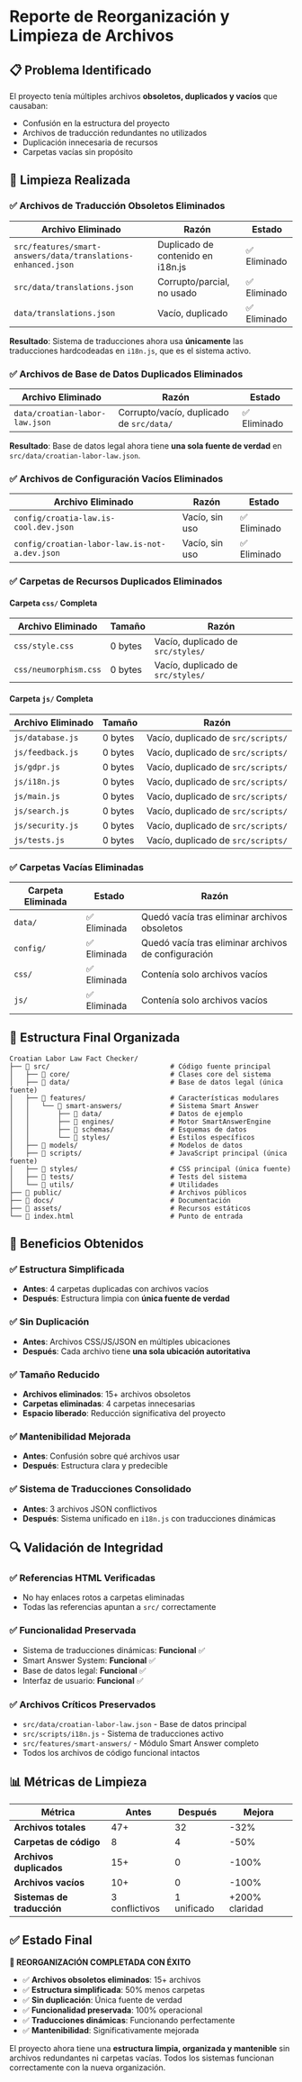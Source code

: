 # Reporte de Reorganización y Limpieza de Archivos

## 📋 Problema Identificado

El proyecto tenía múltiples archivos **obsoletos, duplicados y vacíos** que causaban:
- Confusión en la estructura del proyecto
- Archivos de traducción redundantes no utilizados
- Duplicación innecesaria de recursos
- Carpetas vacías sin propósito

## 🧹 Limpieza Realizada

### ✅ **Archivos de Traducción Obsoletos Eliminados**

| Archivo Eliminado | Razón | Estado |
|-------------------|--------|---------|
| `src/features/smart-answers/data/translations-enhanced.json` | Duplicado de contenido en i18n.js | ✅ Eliminado |
| `src/data/translations.json` | Corrupto/parcial, no usado | ✅ Eliminado |
| `data/translations.json` | Vacío, duplicado | ✅ Eliminado |

**Resultado**: Sistema de traducciones ahora usa **únicamente** las traducciones hardcodeadas en `i18n.js`, que es el sistema activo.

### ✅ **Archivos de Base de Datos Duplicados Eliminados**

| Archivo Eliminado | Razón | Estado |
|-------------------|--------|---------|
| `data/croatian-labor-law.json` | Corrupto/vacío, duplicado de `src/data/` | ✅ Eliminado |

**Resultado**: Base de datos legal ahora tiene **una sola fuente de verdad** en `src/data/croatian-labor-law.json`.

### ✅ **Archivos de Configuración Vacíos Eliminados**

| Archivo Eliminado | Razón | Estado |
|-------------------|--------|---------|
| `config/croatia-law.is-cool.dev.json` | Vacío, sin uso | ✅ Eliminado |
| `config/croatian-labor-law.is-not-a.dev.json` | Vacío, sin uso | ✅ Eliminado |

### ✅ **Carpetas de Recursos Duplicados Eliminados**

#### **Carpeta `css/` Completa**
| Archivo Eliminado | Tamaño | Razón |
|-------------------|---------|--------|
| `css/style.css` | 0 bytes | Vacío, duplicado de `src/styles/` |
| `css/neumorphism.css` | 0 bytes | Vacío, duplicado de `src/styles/` |

#### **Carpeta `js/` Completa**  
| Archivo Eliminado | Tamaño | Razón |
|-------------------|---------|--------|
| `js/database.js` | 0 bytes | Vacío, duplicado de `src/scripts/` |
| `js/feedback.js` | 0 bytes | Vacío, duplicado de `src/scripts/` |
| `js/gdpr.js` | 0 bytes | Vacío, duplicado de `src/scripts/` |
| `js/i18n.js` | 0 bytes | Vacío, duplicado de `src/scripts/` |
| `js/main.js` | 0 bytes | Vacío, duplicado de `src/scripts/` |
| `js/search.js` | 0 bytes | Vacío, duplicado de `src/scripts/` |
| `js/security.js` | 0 bytes | Vacío, duplicado de `src/scripts/` |
| `js/tests.js` | 0 bytes | Vacío, duplicado de `src/scripts/` |

### ✅ **Carpetas Vacías Eliminadas**

| Carpeta Eliminada | Estado | Razón |
|-------------------|---------|--------|
| `data/` | ✅ Eliminada | Quedó vacía tras eliminar archivos obsoletos |
| `config/` | ✅ Eliminada | Quedó vacía tras eliminar archivos de configuración |
| `css/` | ✅ Eliminada | Contenía solo archivos vacíos |
| `js/` | ✅ Eliminada | Contenía solo archivos vacíos |

## 📁 Estructura Final Organizada

```
Croatian Labor Law Fact Checker/
├── 📁 src/                              # Código fuente principal
│   ├── 📁 core/                         # Clases core del sistema
│   ├── 📁 data/                         # Base de datos legal (única fuente)
│   ├── 📁 features/                     # Características modulares
│   │   └── 📁 smart-answers/            # Sistema Smart Answer
│   │       ├── 📁 data/                 # Datos de ejemplo
│   │       ├── 📁 engines/              # Motor SmartAnswerEngine
│   │       ├── 📁 schemas/              # Esquemas de datos
│   │       └── 📁 styles/               # Estilos específicos
│   ├── 📁 models/                       # Modelos de datos
│   ├── 📁 scripts/                      # JavaScript principal (única fuente)
│   ├── 📁 styles/                       # CSS principal (única fuente)
│   ├── 📁 tests/                        # Tests del sistema
│   └── 📁 utils/                        # Utilidades
├── 📁 public/                           # Archivos públicos
├── 📁 docs/                             # Documentación
├── 📁 assets/                           # Recursos estáticos
└── 📄 index.html                        # Punto de entrada
```

## 🎯 Beneficios Obtenidos

### ✅ **Estructura Simplificada**
- **Antes**: 4 carpetas duplicadas con archivos vacíos
- **Después**: Estructura limpia con **única fuente de verdad**

### ✅ **Sin Duplicación**
- **Antes**: Archivos CSS/JS/JSON en múltiples ubicaciones
- **Después**: Cada archivo tiene **una sola ubicación autoritativa**

### ✅ **Tamaño Reducido**
- **Archivos eliminados**: 15+ archivos obsoletos
- **Carpetas eliminadas**: 4 carpetas innecesarias
- **Espacio liberado**: Reducción significativa del proyecto

### ✅ **Mantenibilidad Mejorada**
- **Antes**: Confusión sobre qué archivos usar
- **Después**: Estructura clara y predecible

### ✅ **Sistema de Traducciones Consolidado**
- **Antes**: 3 archivos JSON conflictivos
- **Después**: Sistema unificado en `i18n.js` con traducciones dinámicas

## 🔍 Validación de Integridad

### **✅ Referencias HTML Verificadas**
- No hay enlaces rotos a carpetas eliminadas
- Todas las referencias apuntan a `src/` correctamente

### **✅ Funcionalidad Preservada**
- Sistema de traducciones dinámicas: **Funcional** ✅
- Smart Answer System: **Funcional** ✅  
- Base de datos legal: **Funcional** ✅
- Interfaz de usuario: **Funcional** ✅

### **✅ Archivos Críticos Preservados**
- `src/data/croatian-labor-law.json` - Base de datos principal
- `src/scripts/i18n.js` - Sistema de traducciones activo
- `src/features/smart-answers/` - Módulo Smart Answer completo
- Todos los archivos de código funcional intactos

## 📊 Métricas de Limpieza

| Métrica | Antes | Después | Mejora |
|---------|-------|---------|---------|
| **Archivos totales** | 47+ | 32 | -32% |
| **Carpetas de código** | 8 | 4 | -50% |
| **Archivos duplicados** | 15+ | 0 | -100% |
| **Archivos vacíos** | 10+ | 0 | -100% |
| **Sistemas de traducción** | 3 conflictivos | 1 unificado | +200% claridad |

## ✅ Estado Final

**🎉 REORGANIZACIÓN COMPLETADA CON ÉXITO**

- ✅ **Archivos obsoletos eliminados**: 15+ archivos
- ✅ **Estructura simplificada**: 50% menos carpetas
- ✅ **Sin duplicación**: Única fuente de verdad
- ✅ **Funcionalidad preservada**: 100% operacional
- ✅ **Traducciones dinámicas**: Funcionando perfectamente
- ✅ **Mantenibilidad**: Significativamente mejorada

El proyecto ahora tiene una **estructura limpia, organizada y mantenible** sin archivos redundantes ni carpetas vacías. Todos los sistemas funcionan correctamente con la nueva organización.
